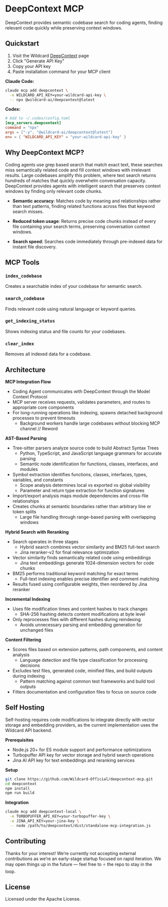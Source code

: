 # DeepContext MCP

DeepContext provides semantic codebase search for coding agents, finding relevant code quickly while preserving context windows.

## Quickstart

1. Visit the Wildcard <a href="https://wild-card.ai/deepcontext" target="_blank">DeepContext</a> page
2. Click "Generate API Key"
3. Copy your API key
4. Paste installation command for your MCP client

**Claude Code:**
```bash
claude mcp add deepcontext \
  -e WILDCARD_API_KEY=your-wildcard-api-key \
  -- npx @wildcard-ai/deepcontext@latest
```

**Codex:**
```toml
# Add to ~/.codex/config.toml
[mcp_servers.deepcontext]
command = "npx"
args = ["-y", "@wildcard-ai/deepcontext@latest"]
env = { "WILDCARD_API_KEY" = "your-wildcard-api-key" }
```

## Why DeepContext MCP?

Coding agents use grep based search that match exact text, these searches miss semantically related code and fill context windows with irrelevant results. Large codebases amplify this problem, where text search returns hundreds of matches that quickly overwhelm conversation capacity. DeepContext provides agents with intelligent search that preserves context windows by finding only relevant code chunks.

- **Semantic accuracy**: Matches code by meaning and relationships rather than text patterns, finding related functions across files that keyword search misses.

- **Reduced token usage**: Returns precise code chunks instead of every file containing your search terms, preserving conversation context windows.

- **Search speed**: Searches code immediately through pre-indexed data for instant file discovery.

## MCP Tools

### `index_codebase`
Creates a searchable index of your codebase for semantic search.

### `search_codebase`
Finds relevant code using natural language or keyword queries.

### `get_indexing_status`
Shows indexing status and file counts for your codebases.

### `clear_index`
Removes all indexed data for a codebase.

## Architecture

**MCP Integration Flow**
- Coding Agent communicates with DeepContext through the Model Context Protocol
- MCP server receives requests, validates parameters, and routes to appropriate core components
- For long-running operations like indexing, spawns detached background processes to prevent timeouts
  - Background workers handle large codebases without blocking MCP channel // Reword

**AST-Based Parsing**
- Tree-sitter parsers analyze source code to build Abstract Syntax Trees
  - Python, TypeScript, and JavaScript language grammars for accurate parsing
  - Semantic node identification for functions, classes, interfaces, and modules
- Symbol extraction identifies functions, classes, interfaces, types, variables, and constants
  - Scope analysis determines local vs exported vs global visibility
  - Parameter and return type extraction for function signatures
- Import/export analysis maps module dependencies and cross-file relationships
- Creates chunks at semantic boundaries rather than arbitrary line or token splits
  - Large file handling through range-based parsing with overlapping windows

**Hybrid Search with Reranking**
- Search operates in three stages
  - Hybrid search combines vector similarity and BM25 full-text search
  - Jina reranker-v2 for final relevance optimization
- Vector similarity finds semantically related code using embeddings
  - Jina text embeddings generate 1024-dimension vectors for code chunks
- BM25 performs traditional keyword matching for exact terms
  - Full-text indexing enables precise identifier and comment matching
- Results fused using configurable weights, then reordered by Jina reranker

**Incremental Indexing**
- Uses file modification times and content hashes to track changes
  - SHA-256 hashing detects content modifications at byte level
- Only reprocesses files with different hashes during reindexing
  - Avoids unnecessary parsing and embedding generation for unchanged files

**Content Filtering**
- Scores files based on extension patterns, path components, and content analysis
  - Language detection and file type classification for processing decisions
- Excludes test files, generated code, minified files, and build outputs during indexing
  - Pattern matching against common test frameworks and build tool outputs
- Filters documentation and configuration files to focus on source code

## Self Hosting

Self-hosting requires code modifications to integrate directly with vector storage and embedding providers, as the current implementation uses the Wildcard API backend.

**Prerequisites**
- Node.js 20+ for ES module support and performance optimizations
- Turbopuffer API key for vector storage and hybrid search operations
- Jina AI API key for text embeddings and reranking services

**Setup**
```bash
git clone https://github.com/Wildcard-Official/deepcontext-mcp.git
cd deepcontext
npm install
npm run build
```

**Integration**
```bash
claude mcp add deepcontext-local \
  -e TURBOPUFFER_API_KEY=your-turbopuffer-key \
  -e JINA_API_KEY=your-jina-key \
  -- node /path/to/deepcontext/dist/standalone-mcp-integration.js
```

## Contributing

Thanks for your interest! We’re currently not accepting external contributions as we’re an early-stage startup focused on rapid iteration. We may open things up in the future — feel free to ⭐ the repo to stay in the loop.

## License

Licensed under the Apache License.
